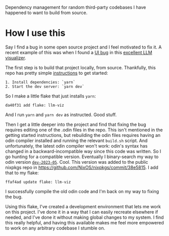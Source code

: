 Dependency management for random third-party codebases I have happened to want to build from source.

# How I use this

Say I find a bug in some open source project and I feel motivated to fix it. A recent example of this was when I found a [UI bug](https://github.com/bbycroft/llm-viz/pull/22) in this [excellent LLM visualizer](https://bbycroft.net/llm).

The first step is to build that project locally, from source. Thankfully, this repo has pretty simple [instructions](https://github.com/bbycroft/llm-viz/blob/0b6dbbb5a397416a0f128af2b2cddd8a1e0c7cbb/README.md#running-locally) to get started:

    1. Install dependencies: `yarn`
    2. Start the dev server: `yarn dev`

So I make a little flake that just installs `yarn`:

    da40f31 add flake: llm-viz

And I run `yarn` and `yarn dev` as instructed. Good stuff.

Then I get a little deeper into the project and find that fixing the bug requires editing one of the .odin files in the repo. This isn't mentioned in the getting started instructions, but rebuilding the odin files requires having an odin compiler installed and running the relevant `build.sh` script. And unfortunately, the latest odin compiler won't work: odin's syntax has changed in a backward-incompatible way since this code was written. So I go hunting for a compatible version. Eventually I binary-search my way to odin version [`dev-2023-05`](https://github.com/odin-lang/Odin/releases/tag/dev-2023-05). Cool. This version was added to the public nixpkgs repo in https://github.com/NixOS/nixpkgs/commit/38e5815. I add that to my flake:

    ffaf4ad update flake: llm-viz

I successfully compile the old odin code and I'm back on my way to fixing the bug.

Using this flake, I've created a development environment that lets me work on this project. I've done it in a way that I can easily recreate elsewhere if needed, and I've done it without making global changes to my system. I find this really helpful, and having this available makes me feel more empowered to work on any arbitrary codebase I stumble on.
